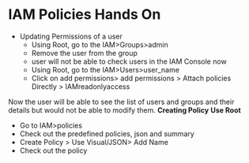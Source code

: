 # IAM Policies Hands On

- Updating Permissions of a user
  - Using Root, go to the IAM>Groups>admin
  - Remove the user from the group
  - user will not be able to check users in the IAM Console now
  - Using Root, go to the IAM>Users>user_name
  - Click on add permissions> add permissions > Attach policies Directly > IAMreadonlyaccess

Now the user will be able to see the list of users and groups and their details but would not be able to modify them.
**Creating Policy**
**Use Root**
- Go to IAM>policies
- Check out the predefined policies, json and summary
- Create Policy > Use Visual/JSON> Add Name
- Check out the policy
